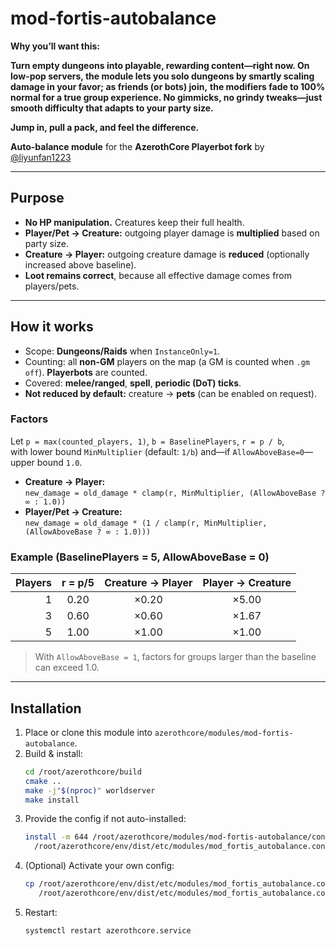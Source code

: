 # mod-fortis-autobalance

**Why you’ll want this:**

**Turn empty dungeons into playable, rewarding content—right now. On low-pop servers, the module lets you solo dungeons by smartly scaling damage in your favor; as friends (or bots) join,**
**the modifiers fade to 100% normal for a true group experience. No gimmicks, no grindy tweaks—just smooth difficulty that adapts to your party size.**

**Jump in, pull a pack, and feel the difference.**


**Auto-balance module** for the **AzerothCore Playerbot fork** by [@liyunfan1223](https://github.com/liyunfan1223/azerothcore-wotlk.git)

---

## Purpose

- **No HP manipulation.** Creatures keep their full health.
- **Player/Pet → Creature:** outgoing player damage is **multiplied** based on party size.
- **Creature → Player:** outgoing creature damage is **reduced** (optionally increased above baseline).
- **Loot remains correct**, because all effective damage comes from players/pets.

---

## How it works

- Scope: **Dungeons/Raids** when `InstanceOnly=1`.
- Counting: all **non-GM** players on the map (a GM is counted when `.gm off`). **Playerbots** are counted.
- Covered: **melee/ranged**, **spell**, **periodic (DoT) ticks**.
- **Not reduced by default:** creature → **pets** (can be enabled on request).

### Factors

Let `p = max(counted_players, 1)`, `b = BaselinePlayers`, `r = p / b`,  
with lower bound `MinMultiplier` (default: `1/b`) and—if `AllowAboveBase=0`—upper bound `1.0`.

- **Creature → Player:**  
  `new_damage = old_damage * clamp(r, MinMultiplier, (AllowAboveBase ? ∞ : 1.0))`
- **Player/Pet → Creature:**  
  `new_damage = old_damage * (1 / clamp(r, MinMultiplier, (AllowAboveBase ? ∞ : 1.0)))`

### Example (BaselinePlayers = 5, AllowAboveBase = 0)

| Players | r = p/5 | Creature → Player | Player → Creature |
|-------:|:--------:|:-----------------:|:-----------------:|
| 1      | 0.20     | ×0.20             | ×5.00             |
| 3      | 0.60     | ×0.60             | ×1.67             |
| 5      | 1.00     | ×1.00             | ×1.00             |

> With `AllowAboveBase = 1`, factors for groups larger than the baseline can exceed 1.0.

---

## Installation

1. Place or clone this module into `azerothcore/modules/mod-fortis-autobalance`.
2. Build & install:
   ```bash
   cd /root/azerothcore/build
   cmake ..
   make -j"$(nproc)" worldserver
   make install
3. Provide the config if not auto-installed:
   ```bash
   install -m 644 /root/azerothcore/modules/mod-fortis-autobalance/conf/mod_fortis_autobalance.conf.dist \
     /root/azerothcore/env/dist/etc/modules/mod_fortis_autobalance.conf.dist
4. (Optional) Activate your own config:
   ```bash
   cp /root/azerothcore/env/dist/etc/modules/mod_fortis_autobalance.conf.dist \
      /root/azerothcore/env/dist/etc/modules/mod_fortis_autobalance.conf
5. Restart:
   ```bash
   systemctl restart azerothcore.service
